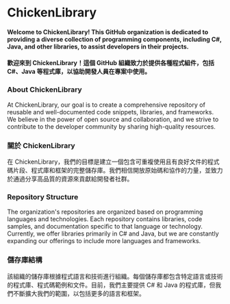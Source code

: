 # ChickenLibrary
#### Welcome to ChickenLibrary! This GitHub organization is dedicated to providing a diverse collection of programming components, including C#, Java, and other libraries, to assist developers in their projects.
#### 歡迎來到 ChickenLibrary！這個 GitHub 組織致力於提供各種程式組件，包括 C#、Java 等程式庫，以協助開發人員在專案中使用。

### About ChickenLibrary
At ChickenLibrary, our goal is to create a comprehensive repository of reusable and well-documented code snippets, libraries, and frameworks. We believe in the power of open source and collaboration, and we strive to contribute to the developer community by sharing high-quality resources.

### 關於 ChickenLibrary
在 ChickenLibrary，我們的目標是建立一個包含可重複使用且有良好文件的程式碼片段、程式庫和框架的完整儲存庫。我們相信開放原始碼和協作的力量，並致力於通過分享高品質的資源來貢獻給開發者社群。

### Repository Structure
The organization's repositories are organized based on programming languages and technologies. Each repository contains libraries, code samples, and documentation specific to that language or technology. Currently, we offer libraries primarily in C# and Java, but we are constantly expanding our offerings to include more languages and frameworks.

### 儲存庫結構
該組織的儲存庫根據程式語言和技術進行組織。每個儲存庫都包含特定語言或技術的程式庫、程式碼範例和文件。目前，我們主要提供 C# 和 Java 的程式庫，但我們不斷擴大我們的範圍，以包括更多的語言和框架。
